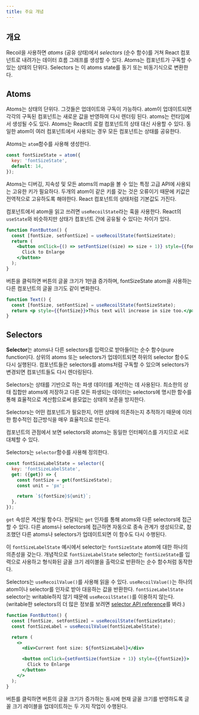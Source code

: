 ```yaml
---
title: 주요 개념
---
```


## 개요

Recoil을 사용하면 _atoms_ (공유 상태)에서 _selectors_ (순수 함수)를 거쳐 React 컴포넌트로 내려가는 데이터 흐름 그래프를 생성할 수 있다. Atoms는 컴포넌트가 구독할 수 있는 상태의 단위다. Selectors 는 이 atoms state를 동기 또는 비동기식으로 변환한다.

## Atoms

Atoms는 상태의 단위다. 그것들은 업데이트와 구독이 가능하다. atom이 업데이트되면 각각의 구독된 컴포넌트는 새로운 값을 반영하여 다시 렌더링 된다. atoms는 런타임에서 생성될 수도 있다. Atoms는 React의 로컬 컴포넌트의 상태 대신 사용할 수 있다. 동일한 atom이 여러 컴포넌트에서 사용되는 경우 모든 컴포넌트는 상태를 공유한다.

Atoms는 `atom`함수를 사용해 생성한다.

```javascript
const fontSizeState = atom({
  key: 'fontSizeState',
  default: 14,
});
```

Atoms는 디버깅, 지속성 및 모든 atoms의 map을 볼 수 있는 특정 고급 API에 사용되는 고유한 키가 필요하다. 두개의 atom이 같은 키를 갖는 것은 오류이기 때문에 키값은 전역적으로 고유하도록 해야한다.
React 컴포넌트의 상태처럼 기본값도 가진다.

컴포넌트에서 atom을 읽고 쓰려면 `useRecoilState`라는 훅을 사용한다. React의 `useState`와 비슷하지만 상태가 컴포넌트 간에 공유될 수 있다는 차이가 있다.

```jsx
function FontButton() {
  const [fontSize, setFontSize] = useRecoilState(fontSizeState);
  return (
    <button onClick={() => setFontSize((size) => size + 1)} style={{fontSize}}>
      Click to Enlarge
    </button>
  );
}
```

버튼을 클릭하면 버튼의 글꼴 크기가 1만큼 증가하며, fontSizeState atom을 사용하는 다른 컴포넌트의 글꼴 크기도 같이 변화한다.

```jsx
function Text() {
  const [fontSize, setFontSize] = useRecoilState(fontSizeState);
  return <p style={{fontSize}}>This text will increase in size too.</p>;
}
```

## Selectors

**Selector**는 atoms나 다른 selectors를 입력으로 받아들이는 순수 함수(pure function)다. 상위의 atoms 또는 selectors가 업데이트되면 하위의 selector 함수도 다시 실행된다. 컴포넌트들은 selectors를 atoms처럼 구독할 수 있으며 selectors가 변경되면 컴포넌트들도 다시 렌더링된다.

Selectors는 상태를 기반으로 하는 파생 데이터를 계산하는 데 사용된다. 최소한의 상태 집합만 atoms에 저장하고 다른 모든 파생되는 데이터는 selectors에 명시한 함수를 통해 효율적으로 계산함으로써 쓸모없는 상태의 보존을 방지한다.

Selectors는 어떤 컴포넌트가 필요한지, 어떤 상태에 의존하는지 추적하기 때문에 이러한 함수적인 접근방식을 매우 효율적으로 만든다.

컴포넌트의 관점에서 보면 selectors와 atoms는 동일한 인터페이스를 가지므로 서로 대체할 수 있다.

Selectors는 `selector`함수를 사용해 정의한다.

```javascript
const fontSizeLabelState = selector({
  key: 'fontSizeLabelState',
  get: ({get}) => {
    const fontSize = get(fontSizeState);
    const unit = 'px';

    return `${fontSize}${unit}`;
  },
});
```

`get` 속성은 계산될 함수다. 전달되는 `get` 인자를 통해 atoms와 다른 selectors에 접근할 수 있다. 다른 atoms나 selectors에 접근하면 자동으로 종속 관계가 생성되므로, 참조했던 다른 atoms나 selectors가 업데이트되면 이 함수도 다시 수행된다.

이 `fontSizeLabelState` 예시에서 selector는 `fontSizeState` atom에 대한 하나의 의존성을 갖는다. 개념적으로 `fontSizeLabelState` selector는 `fontSizeState`를 입력으로 사용하고 형식화된 글꼴 크기 레이블을 출력으로 반환하는 순수 함수처럼 동작한다.

Selectors는 `useRecoilValue()`를 사용해 읽을 수 있다. `useRecoilValue()`는 하나의 atom이나 selector를 인자로 받아 대응하는 값을 반환한다. `fontSizeLabelState` selector는 writable하지 않기 때문에 `useRecoilState()`를 이용하지 않는다. (writable한 selectors의 더 많은 정보를 보려면 [selector API reference](/docs/api-reference/core/selector)를 봐라.)

```jsx
function FontButton() {
  const [fontSize, setFontSize] = useRecoilState(fontSizeState);
  const fontSizeLabel = useRecoilValue(fontSizeLabelState);

  return (
    <>
      <div>Current font size: ${fontSizeLabel}</div>

      <button onClick={setFontSize(fontSize + 1)} style={{fontSize}}>
        Click to Enlarge
      </button>
    </>
  );
}
```

버튼를 클릭하면 버튼의 글꼴 크기가 증가하는 동시에 현재 글꼴 크기를 반영하도록 글꼴 크기 레이블을 업데이트하는 두 가지 작업이 수행된다.
